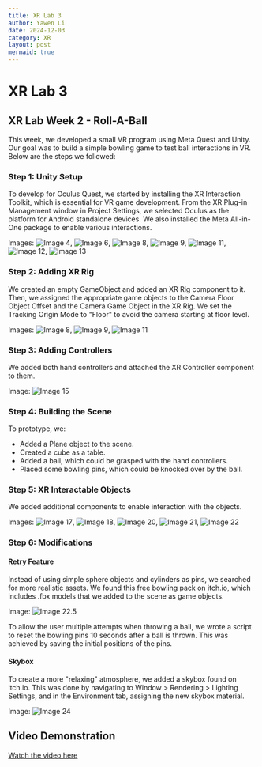 ```yaml
---
title: XR Lab 3
author: Yawen Li
date: 2024-12-03
category: XR
layout: post
mermaid: true
---
```


# XR Lab 3
## XR Lab Week 2 - Roll-A-Ball

This week, we developed a small VR program using Meta Quest and Unity. Our goal was to build a simple bowling game to test ball interactions in VR. Below are the steps we followed:

### Step 1: Unity Setup
To develop for Oculus Quest, we started by installing the XR Interaction Toolkit, which is essential for VR game development. From the XR Plug-in Management window in Project Settings, we selected Oculus as the platform for Android standalone devices. We also installed the Meta All-in-One package to enable various interactions.

Images: ![Image 4](https://github.com/XRceci/ClassXR/raw/master/assets/image/4.png), ![Image 6](https://github.com/XRceci/ClassXR/raw/master/assets/image/6.png), ![Image 8](https://github.com/XRceci/ClassXR/raw/master/assets/image/8.png), ![Image 9](https://github.com/XRceci/ClassXR/raw/master/assets/image/9.png), ![Image 11](https://github.com/XRceci/ClassXR/raw/master/assets/image/11.png), ![Image 12](https://github.com/XRceci/ClassXR/raw/master/assets/image/12.png), ![Image 13](https://github.com/XRceci/ClassXR/raw/master/assets/image/13.png)

### Step 2: Adding XR Rig
We created an empty GameObject and added an XR Rig component to it. Then, we assigned the appropriate game objects to the Camera Floor Object Offset and the Camera Game Object in the XR Rig. We set the Tracking Origin Mode to "Floor" to avoid the camera starting at floor level.

Images: ![Image 8](https://github.com/XRceci/ClassXR/raw/master/assets/image/8.png), ![Image 9](https://github.com/XRceci/ClassXR/raw/master/assets/image/9.png), ![Image 11](https://github.com/XRceci/ClassXR/raw/master/assets/image/11.png)

### Step 3: Adding Controllers
We added both hand controllers and attached the XR Controller component to them.

Image: ![Image 15](https://github.com/XRceci/ClassXR/raw/master/assets/image/15.png)

### Step 4: Building the Scene
To prototype, we:
- Added a Plane object to the scene.
- Created a cube as a table.
- Added a ball, which could be grasped with the hand controllers.
- Placed some bowling pins, which could be knocked over by the ball.

### Step 5: XR Interactable Objects
We added additional components to enable interaction with the objects.

Images: ![Image 17](https://github.com/XRceci/ClassXR/raw/master/assets/image/17.png), ![Image 18](https://github.com/XRceci/ClassXR/raw/master/assets/image/18.png), ![Image 20](https://github.com/XRceci/ClassXR/raw/master/assets/image/20.png), ![Image 21](https://github.com/XRceci/ClassXR/raw/master/assets/image/21.png), ![Image 22](https://github.com/XRceci/ClassXR/raw/master/assets/image/22.png)

### Step 6: Modifications
#### Retry Feature
Instead of using simple sphere objects and cylinders as pins, we searched for more realistic assets. We found this free bowling pack on itch.io, which includes .fbx models that we added to the scene as game objects.

Image: ![Image 22.5](https://github.com/XRceci/ClassXR/raw/master/assets/image/22.5.png)

To allow the user multiple attempts when throwing a ball, we wrote a script to reset the bowling pins 10 seconds after a ball is thrown. This was achieved by saving the initial positions of the pins.

#### Skybox
To create a more "relaxing" atmosphere, we added a skybox found on itch.io. This was done by navigating to Window > Rendering > Lighting Settings, and in the Environment tab, assigning the new skybox material.

Image: ![Image 24](https://github.com/XRceci/ClassXR/raw/master/assets/image/24.png)


## Video Demonstration

[Watch the video here](https://youtu.be/WGSwOAnNJhY)


